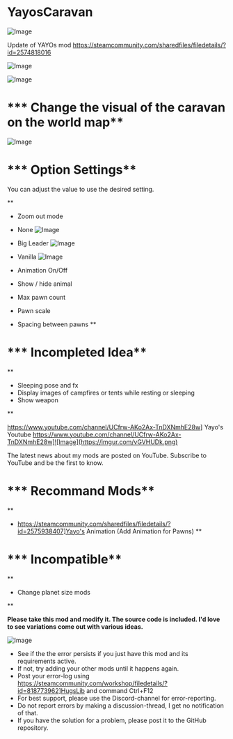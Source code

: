 # YayosCaravan

![Image](https://i.imgur.com/buuPQel.png)

Update of YAYOs mod
https://steamcommunity.com/sharedfiles/filedetails/?id=2574818016

![Image](https://i.imgur.com/pufA0kM.png)

	
![Image](https://i.imgur.com/Z4GOv8H.png)

# *** Change the visual of the caravan on the world map**


![Image](https://imgur.com/4da0wV4.png)




# *** Option Settings**

You can adjust the value to use the desired setting.

**
-  Zoom out mode

- None
![Image](https://imgur.com/Lmd7wzl.png)


- Big Leader
![Image](https://imgur.com/m4uompa.png)


- Vanilla
![Image](https://imgur.com/PrfYmfp.png)




-  Animation On/Off
-  Show / hide animal
-  Max pawn count
-  Pawn scale
-  Spacing between pawns
**

# *** Incompleted Idea**

**
-  Sleeping pose and fx
-  Display images of campfires or tents while resting or sleeping
-  Show weapon

**

https://www.youtube.com/channel/UCfrw-AKo2Ax-TnDXNmhE28w] Yayo's Youtube
https://www.youtube.com/channel/UCfrw-AKo2Ax-TnDXNmhE28w]![Image](https://imgur.com/vGVHUDk.png)

The latest news about my mods are posted on YouTube.
Subscribe to YouTube and be the first to know.

# *** Recommand Mods**

**
-  https://steamcommunity.com/sharedfiles/filedetails/?id=2575938407]Yayo's Animation (Add Animation for Pawns)
**

# *** Incompatible**

**
-  Change planet size mods

**

**Please take this mod and modify it. The source code is included.
I'd love to see variations come out with various ideas.**

![Image](https://i.imgur.com/PwoNOj4.png)



-  See if the the error persists if you just have this mod and its requirements active.
-  If not, try adding your other mods until it happens again.
-  Post your error-log using https://steamcommunity.com/workshop/filedetails/?id=818773962]HugsLib and command Ctrl+F12
-  For best support, please use the Discord-channel for error-reporting.
-  Do not report errors by making a discussion-thread, I get no notification of that.
-  If you have the solution for a problem, please post it to the GitHub repository.


